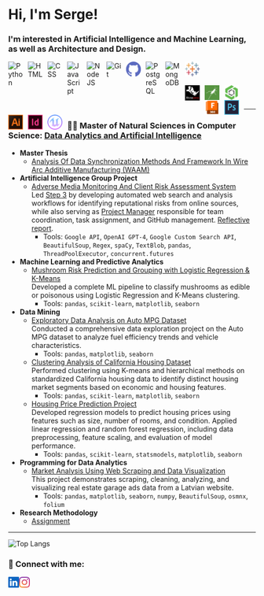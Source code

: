 <h1>Hi, I'm Serge!</h1>
<h3>I'm interested in Artificial Intelligence and Machine Learning, as well as Architecture and Design.</h3>

<img align="left" alt="Python" width="30px" style="padding-right:10px;" src="https://cdn.jsdelivr.net/gh/devicons/devicon@latest/icons/python/python-original.svg" />
<img align="left" alt="HTML" width="30px" style="padding-right:10px;" src="https://cdn.jsdelivr.net/gh/devicons/devicon/icons/html5/html5-plain.svg" />
<img align="left" alt="CSS" width="30px" style="padding-right:10px;" src="https://cdn.jsdelivr.net/gh/devicons/devicon/icons/css3/css3-plain.svg" />
<img align="left" alt="JavaScript" width="30px" style="padding-right:10px;" src="https://cdn.jsdelivr.net/gh/devicons/devicon/icons/javascript/javascript-plain.svg" />
<img align="left" alt="NodeJS" width="30px" style="padding-right:10px;" src="https://cdn.jsdelivr.net/gh/devicons/devicon/icons/nodejs/nodejs-original.svg" />
<img align="left" alt="Git" width="30px" style="padding-right:10px;" src="https://cdn.jsdelivr.net/gh/devicons/devicon/icons/git/git-original.svg" />
<img align="left" alt="GitHub" width="30px" style="padding-right:10px;" src="https://github.com/SergejsKopils/Assets/blob/main/icon/github-icon-2.svg" />
<img align="left" alt="PostgreSQL" width="30px" style="padding-right:10px;" src="https://cdn.jsdelivr.net/gh/devicons/devicon@latest/icons/postgresql/postgresql-original.svg"/>
<img align="left" alt="MongoDB" width="30px" style="padding-right:10px;" src="https://cdn.jsdelivr.net/gh/devicons/devicon@latest/icons/mongodb/mongodb-original-wordmark.svg"/>
<img align="left" alt="Tableau" width="30px" style="padding-right:10px;" src="https://github.com/SergejsKopils/Assets/blob/main/icon/tableau-software.svg" />
          
<br><br>

<img align="left" alt="Rhino 3D Logo" width="30" style="padding-right:10px;" src="https://raw.githubusercontent.com/SergejsKopils/Assets/main/icon/rhinoceros-3d-seeklogo.png"/>
<img align="left" alt="Grasshopper Logo" width="30" style="padding-right:10px;" src="https://github.com/SergejsKopils/Assets/blob/main/icon/grasshopper-3d-seeklogo.png"/>
<img align="left" alt="OnshapeLogo" width="30" style="padding-right:10px;" src="https://github.com/SergejsKopils/Assets/blob/main/icon/Onshape%20logo.png"/>
<img align="left" alt="Fusion 360 Logo" width="30" style="padding-right:10px;" src="https://github.com/SergejsKopils/Assets/blob/main/icon/autodesk-fusion-360-logo-png_seeklogo-482400.png"/>
<img align="left" alt="Photoshop" width="30px" style="padding-right:10px;" src="https://github.com/SergejsKopils/Assets/blob/main/icon/Photoshop_2.png" />
<img align="left" alt="Illustrator" width="30px" style="padding-right:10px;" src="https://github.com/SergejsKopils/Assets/blob/main/icon/Illustrator_2.png"/>
<img align="left" alt="InDesign" width="30px" style="padding-right:10px;" src="https://github.com/SergejsKopils/Assets/blob/main/icon/InDesign_2.png"/>
<img align="left" alt="Unreal Engine" width="30px" style="padding-right:10px;" src="https://github.com/SergejsKopils/Assets/blob/main/icon/unreal-engine.png"/>

<br><br>

---

### 👨‍💻 Master of Natural Sciences in Computer Science: **[Data Analytics and Artificial Intelligence](https://tsi.lv/study_programmes/double-degree-in-computer-sciencedata-analytics-and-artificial-intelligence/)**


- <b>Master Thesis</b>
  - [Analysis Of Data Synchronization Methods And Framework In Wire Arc Additive Manufacturing (WAAM)](https://github.com/SergejsKopils/TSI-Institute/tree/main/TSI-Thesis-waam-sync-anomaly-framework)</b>
- <b>Artificial Intelligence Group Project</b>
  - [Adverse Media Monitoring And Client Risk Assessment System](https://github.com/SergejsKopils/Artificial-Intelligence-Group-Project)  
    Led [Step 3](https://github.com/SergejsKopils/Artificial-Intelligence-Group-Project/blob/main/Step_1_Step_2_Step_3_Step_4_sanction_list.ipynb) by developing automated web search and analysis workflows for identifying reputational risks from online sources, while also serving as [Project Manager](https://github.com/SergejsKopils/Artificial-Intelligence-Group-Project/tree/main/Memo) responsible for team coordination, task assignment, and GitHub management. [Reflective report](https://github.com/SergejsKopils/Assets/blob/main/docs/Sergejs_Kopils_ST83519_Reflective_Report.pdf).
    - Tools: `Google API`, `OpenAI GPT-4`, `Google Custom Search API`, `BeautifulSoup`, `Regex`, `spaCy`, `TextBlob`, `pandas`, `ThreadPoolExecutor`, `concurrent.futures`
- <b>Machine Learning and Predictive Analytics</b>
  - [Mushroom Risk Prediction and Grouping with Logistic Regression & K-Means](https://github.com/SergejsKopils/TSI-Institute/tree/main/TSI-Machine-Learning-and-Predictive-Analytics)  
    Developed a complete ML pipeline to classify mushrooms as edible or poisonous using Logistic Regression and K-Means clustering.  
    - Tools: `pandas`, `scikit-learn`, `matplotlib`, `seaborn`
- <b>Data Mining</b>
  - [Exploratory Data Analysis on Auto MPG Dataset](https://github.com/SergejsKopils/TSI-Institute/tree/main/TSI-Data-Mining/practice-1-data-exploration)  
    Conducted a comprehensive data exploration project on the Auto MPG dataset to analyze fuel efficiency trends and vehicle characteristics.
    - Tools: `pandas`, `matplotlib`, `seaborn`
  - [Clustering Analysis of California Housing Dataset](https://github.com/SergejsKopils/TSI-Institute/tree/main/TSI-Data-Mining/practice-2-cluster-analysis)  
    Performed clustering using K-means and hierarchical methods on standardized California housing data to identify distinct housing market segments based on economic and housing features.  
    - Tools: `pandas`, `scikit-learn`, `matplotlib`, `seaborn`
  - [Housing Price Prediction Project](https://github.com/SergejsKopils/TSI-Institute/tree/main/TSI-Data-Mining/practice-3-regression-analysis)  
    Developed regression models to predict housing prices using features such as size, number of rooms, and condition. Applied linear regression and random forest regression, including data preprocessing, feature scaling, and evaluation of model performance.  
    - Tools: `pandas`, `scikit-learn`, `statsmodels`, `matplotlib`, `seaborn`
- <b>Programming for Data Analytics</b>
  - [Market Analysis Using Web Scraping and Data Visualization](https://github.com/SergejsKopils/TSI-Institute/tree/main/TSI-Programming-for-Data-Analytics/Independent-Project)  
    This project demonstrates scraping, cleaning, analyzing, and visualizing real estate garage ads data from a Latvian website.
    - Tools: `pandas`, `matplotlib`, `seaborn`, `numpy`, `BeautifulSoup`, `osmnx`, `folium`
- <b>Research Methodology</b>
  - [Assignment](https://github.com/SergejsKopils/TSI-Institute/tree/main/TSI-Research-Methodology-continued)

---

![Top Langs](https://github-readme-stats.vercel.app/api/top-langs/?username=SergejsKopils&theme=tokyonight)
    
### 🤳 Connect with me:

[<img align="left" alt="sergejs-kopils | LinkedIn" width="22px" src="https://github.com/SergejsKopils/Assets/blob/main/icon/linkedin-icon-3.svg" />][linkedin]
[<img align="left" alt="sergejs.kopils | Instagram" width="22px" src="https://github.com/SergejsKopils/Assets/blob/main/icon/instagram-2016-5.svg" />][instagram]

[linkedin]: https://www.linkedin.com/in/sergejs-kopils  
[instagram]: https://www.instagram.com/sergejs.kopils  

<!--

 ### 🧰 Languages and Tools

<img align="left" alt="Python" width="30px" style="padding-right:10px;" src="https://cdn.jsdelivr.net/gh/devicons/devicon@latest/icons/python/python-original.svg" />
<img align="left" alt="HTML" width="30px" style="padding-right:10px;" src="https://cdn.jsdelivr.net/gh/devicons/devicon/icons/html5/html5-plain.svg" />
<img align="left" alt="CSS" width="30px" style="padding-right:10px;" src="https://cdn.jsdelivr.net/gh/devicons/devicon/icons/css3/css3-plain.svg" />
<img align="left" alt="JavaScript" width="30px" style="padding-right:10px;" src="https://cdn.jsdelivr.net/gh/devicons/devicon/icons/javascript/javascript-plain.svg" />
<img align="left" alt="NodeJS" width="30px" style="padding-right:10px;" src="https://cdn.jsdelivr.net/gh/devicons/devicon/icons/nodejs/nodejs-original.svg" />
<img align="left" alt="Git" width="30px" style="padding-right:10px;" src="https://cdn.jsdelivr.net/gh/devicons/devicon/icons/git/git-original.svg" />
<img align="left" alt="GitHub" width="30px" style="padding-right:10px;" src="https://github.com/SergejsKopils/Assets/blob/main/icon/github-icon-2.svg" />
<img align="left" alt="PostgreSQL" width="30px" style="padding-right:10px;" src="https://cdn.jsdelivr.net/gh/devicons/devicon@latest/icons/postgresql/postgresql-original.svg"/>
<img align="left" alt="MongoDB" width="30px" style="padding-right:10px;" src="https://cdn.jsdelivr.net/gh/devicons/devicon@latest/icons/mongodb/mongodb-original-wordmark.svg"/>
<img align="left" alt="Tableau" width="30px" style="padding-right:10px;" src="https://github.com/SergejsKopils/Assets/blob/main/icon/tableau-software.svg" />
          
<br><br>

<img align="left" alt="Rhino 3D Logo" width="30" style="padding-right:10px;" src="https://raw.githubusercontent.com/SergejsKopils/Assets/main/icon/rhinoceros-3d-seeklogo.png"/>
<img align="left" alt="Grasshopper Logo" width="30" style="padding-right:10px;" src="https://github.com/SergejsKopils/Assets/blob/main/icon/grasshopper-3d-seeklogo.png"/>
<img align="left" alt="OnshapeLogo" width="30" style="padding-right:10px;" src="https://github.com/SergejsKopils/Assets/blob/main/icon/Onshape%20logo.png"/>
<img align="left" alt="Fusion 360 Logo" width="30" style="padding-right:10px;" src="https://github.com/SergejsKopils/Assets/blob/main/icon/autodesk-fusion-360-logo-png_seeklogo-482400.png"/>
<img align="left" alt="Photoshop" width="30px" style="padding-right:10px;" src="https://github.com/SergejsKopils/Assets/blob/main/icon/Photoshop_2.png" />
<img align="left" alt="Illustrator" width="30px" style="padding-right:10px;" src="https://github.com/SergejsKopils/Assets/blob/main/icon/Illustrator_2.png"/>
<img align="left" alt="InDesign" width="30px" style="padding-right:10px;" src="https://github.com/SergejsKopils/Assets/blob/main/icon/InDesign_2.png"/>
<img align="left" alt="Unreal Engine" width="30px" style="padding-right:10px;" src="https://github.com/SergejsKopils/Assets/blob/main/icon/unreal-engine.png"/>






    Led the development of [Step 3](https://github.com/SergejsKopils/Artificial-Intelligence-Group-Project/blob/main/Step_1_Step_2_Step_3_Step_4_sanction_list.ipynb) and acted as [Project Manager](https://github.com/SergejsKopils/Artificial-Intelligence-Group-Project/tree/main/Memo) in a collaborative system for identifying reputational risks from online sources. 

![My GitHub stats](https://github-readme-stats.vercel.app/api?username=SergejsKopils&theme=tokyonight_icons=true)


    
    - Data preprocessing: handled missing data, encoded categorical features  
    - Built supervised model (Logistic Regression) with ~63% accuracy and AUC of 0.56  
    - Used unsupervised learning (K-Means) with PCA visualization  
    - Evaluated models with accuracy, F1-score, AUC, cross-validation, and silhouette score  

    - Data cleaning and preprocessing 
    - Exploratory data analysis and visualization with 
    - Web scraping and data extraction 
    - Geographic data processing and mapping
    - Basic statistical analysis and visualization


<img align="left" alt="LaTeX" width="30px" style="padding-right:10px;" src="https://cdn.jsdelivr.net/gh/devicons/devicon@latest/icons/latex/latex-original.svg" />


[<img align="left" alt="JoshMadakor | LinkedIn" width="22px" src="https://cdn.jsdelivr.net/npm/simple-icons@v3/icons/linkedin.svg" />][linkedin]
[<img align="left" alt="sergejs.kopils | Instagram" width="22px" src="https://cdn.jsdelivr.net/npm/simple-icons@v3/icons/instagram.svg" />][instagram]

<img align="left" alt="Photoshop" width="30px" style="padding-right:10px;" src="https://cdn.jsdelivr.net/gh/devicons/devicon@latest/icons/photoshop/photoshop-original.svg" />
<img align="left" alt="Photoshop" width="30px" style="padding-right:10px;" src="https://github.com/SergejsKopils/Assets/blob/main/icon/Photoshop.png" />
<img align="left" alt="Illustrator" width="30px" style="padding-right:10px;" src="https://github.com/SergejsKopils/Assets/blob/main/icon/Illustrator.png"/>
<img align="left" alt="InDesign" width="30px" style="padding-right:10px;" src="https://github.com/SergejsKopils/Assets/blob/main/icon/InDesign.png"/

**joshmadakor1/joshmadakor1** is a ✨ _special_ ✨ repository because its `README.md` (this file) appears on your GitHub profile.

Here are some ideas to get you started:

- 🔭 I’m currently working on ...
- 🌱 I’m currently learning ...
- 👯 I’m looking to collaborate on ...
- 🤔 I’m looking for help with ...
- 💬 Ask me about ...
- 📫 How to reach me: ...
- 😄 Pronouns: ...
- ⚡ Fun fact: ...
-->




<!---
- 👋 Hi, I’m Serge or Sergejs Kopils.
- 👀 I’m interested in Artificial Intelligence and Machine Learning, data analytics and Big Data Technologies.
- 🌱 I’m currently learning Advanced AI algorithms and their applications in various industries, latest trends in Big Data and predictive analytics, Cloud Computing and its integration with AI/ML.
- 💞️ I’m looking to collaborate on projects that leverage AI and ML to solve complex challenges.
- 📫 How to reach me: kopserge@gmail.com
- ⚡ Fun fact about me: I am currently pursuing two master's degrees simultaneously, reflecting my diverse interests and dedication. One is in Computer Science with a focus on Data Analytics and Artificial Intelligence from the University of the West of England (UWE), and the other is in Architecture RISEBA Faculty of Architecture and Design (RISEBA FAD), Latvia, where I am deeply interested in integrating machine learning and AI into architectural design.  


SergejsKopils/SergejsKopils is a ✨ special ✨ repository because its `README.md` (this file) appears on your GitHub profile.
You can click the Preview link to take a look at your changes.
--->
